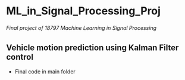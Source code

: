 # ML_in_Signal_Processing_Proj

###### Final project of 18797 Machine Learning in Signal Processing

## Vehicle motion prediction using Kalman Filter control
- Final code in main folder
